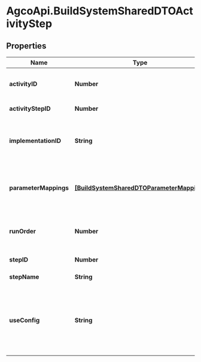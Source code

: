 # AgcoApi.BuildSystemSharedDTOActivityStep

## Properties

Name | Type | Description | Notes
------------ | ------------- | ------------- | -------------
**activityID** | **Number** | The id of the activity this activity step belongs to | [optional] 
**activityStepID** | **Number** | The id of this activity step | [optional] 
**implementationID** | **String** | The implementation id which is used to look up the step implementation | [optional] 
**parameterMappings** | [**[BuildSystemSharedDTOParameterMapping]**](BuildSystemSharedDTOParameterMapping.md) | The mapping of values from a source to be used for the step parameters | [optional] [readonly] 
**runOrder** | **Number** | The order of this activity step relative to other activity steps | [optional] 
**stepID** | **Number** | The id of the step | [optional] 
**stepName** | **String** | The name of the step | [optional] 
**useConfig** | **String** | Indicates the configuration for the ActivityStep to use at runtime.  The build agent must provide this configuration | [optional] 


